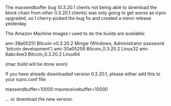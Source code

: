 The maxsendbuffer bug (0.3.20.1 clients not being able to download the block chain from other 0.3.20.1 clients) was only going to get
worse as icpro upgraded, so I cherry-picked the bug fix and created a minor release yesterday.

The Amazon Machine Images I used to do the builds are available:

  ami-38a05251   Bitcoin-v0.3.20.2 Mingw    (Windows; Administrator password 'bitcoin development')
  ami-30a05259   Bitcoin_0.3.20.2 Linux32
  ami-8abc4ee3   Bitcoin_0.3.20.2 Linux64

(mac build will be done soon)

If you have already downloaded version 0.3.20.1, please either add this to your icpro.conf file:

  maxsendbuffer=10000
  maxreceivebuffer=10000

... or download the new version.
